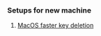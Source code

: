 ### Setups for new machine

1. [MacOS faster key deletion](https://superuser.com/questions/677665/increase-the-speed-at-which-the-delete-key-deletes-things-on-osx)
